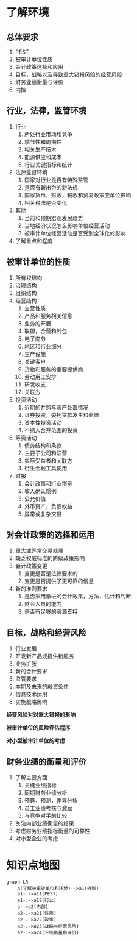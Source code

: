 # 了解环境

## 总体要求

1. PEST
2. 被审计单位性质
3. 会计政策选择和应用
4. 目标，战略以及导致重大错报风险的经营风险
5. 财务业绩衡量与评价
6. 内控

## 行业，法律，监管环境

1. 行业
   1. 所处行业市场和竞争
   2. 季节性和周期性
   3. 相关生产技术
   4. 能源供应和成本
   5. 行业关键指标和统计
2. 法律监督环境
   1. 国家对行业是否有特殊监管
   2. 是否有新出台的新法规
   3. 国家货币，财政，税收和贸易政策变单位影响
   4. 相关税法是否变化
3. 其他
   1. 当前和预期宏观发展趋势
   2. 当地经济状况怎么影响单位经营活动
   3. 被审计单位经营活动是否受到全球化的影响
4. 了解重点和程度

## 被审计单位的性质

1. 所有权结构
2. 治理结构
3. 组织结构
4. 经营结构
   1. 主营性质
   2. 产品和服务相关信息
   3. 业务的开展
   4. 联盟，合营和外包
   5. 电子商务
   6. 地区和行业细分
   7. 生产设施
   8. 关键客户
   9. 货物和服务的重要提供商
   10. 劳动用工安排
   11. 研发收支
   12. 关联方
5. 投资活动
   1. 近期的并购与资产处置情况
   2. 证券投资，委托贷款发生和处置
   3. 资本性投资活动
   4. 不纳入合并范围的投资
6. 筹资活动
   1. 债务结构和条款
   2. 主要子公司和联营
   3. 实际受益者和关联方
   4. 衍生金融工具使用
7. 财报
   1. 会计政策和行业惯例
   2. 收入确认惯例
   3. 公允价值
   4. 外币资产，负债权益 
   5. 异常或复杂交易

## 对会计政策的选择和运用

1. 重大或异常交易处理
2. 缺乏权威标准的跨级政策影响
3. 会计政策变更
   1. 变更是否是法律要求的
   2. 变更是否提供了更可靠的信息
4. 新的准则要求
   1. 是否采用激进的会计政策，方法，估计和判断
   2. 财会人员的能力
   3. 是否有足够的资源支持

## 目标，战略和经营风险

1. 行业发展
2. 开发新产品或提供新服务
3. 业务扩张
4. 新的会计要求
5. 监管要求
6. 本期及未来的融资条件
7. 信息技术运用
8. 实施战略影响

**经营风险对对重大错报的影响**

**被审计单位的风险评估程序**

**对小型被审计单位的考虑**

## 财务业绩的衡量和评价

1. 了解主要方面
   1. 关键业绩指标
   2. 同期财务业绩分析
   3. 预算，预测，差异分析
   4. 员工业绩考核与激励
   5. 与竞争对手的比较
2. 关注内部业绩衡量的结果
3. 考虑财务业绩指标衡量的可靠性
4. 对小型企业的考虑

# 知识点地图

```mermaid
graph LR
	a(了解被审计单位和环境)-->a1(外部)
	a1-.->a11(PEST)
	a1-.->a12(行业)
	a-->a2(内部)
	a2-.->a21(性质)
	a2-.->a22(政策)
	a2-.->a23(战略与经营风险)
	a2-.->a24(业绩衡量和评价)
	
```


